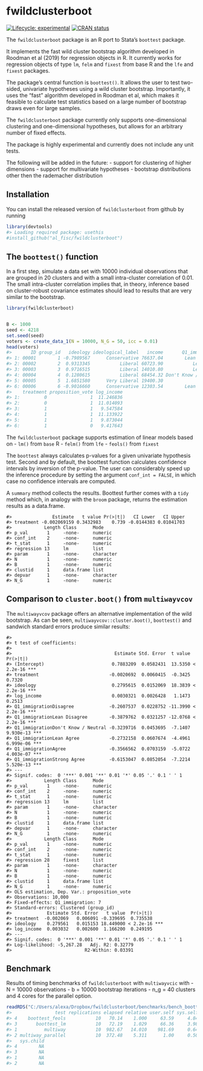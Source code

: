 
<!-- README.md is generated from README.Rmd. Please edit that file -->

# fwildclusterboot

<!-- badges: start -->

[![Lifecycle:
experimental](https://img.shields.io/badge/lifecycle-experimental-orange.svg)](https://www.tidyverse.org/lifecycle/#experimental)
[![CRAN
status](https://www.r-pkg.org/badges/version/fwildclusterboot)](https://CRAN.R-project.org/package=fwildclusterboot)
<!-- badges: end -->

The `fwildclusterboot` package is an R port to Stata’s `boottest`
package.

It implements the fast wild cluster bootstrap algorithm developed in
Roodman et al (2019) for regression objects in R. It currently works for
regression objects of type `lm`, `felm` and `fixest` from base R and the
`lfe` and `fixest` packages.

The package’s central function is `boottest()`. It allows the user to
test two-sided, univariate hypotheses using a wild cluster bootstrap.
Importantly, it uses the “fast” algorithm developed in Roodman et al,
which makes it feasible to calculate test statistics based on a large
number of bootstrap draws even for large samples.

The `fwildclusterboot` package currently only supports one-dimensional
clustering and one-dimensional hypotheses, but allows for an arbitrary
number of fixed effects.

The package is highly experimental and currently does not include any
unit tests.

The following will be added in the future: - support for clustering of
higher dimensions - support for multivariate hypotheses - bootstrap
distributions other then the rademacher distribution

## Installation

You can install the released version of `fwildclusterboot` from github
by running

``` r
library(devtools)
#> Loading required package: usethis
#install_github("al_fisc/fwildclusterboot")
```

## The `boottest()` function

In a first step, simulate a data set with 10000 individual observations
that are grouped in 20 clusters and with a small intra-cluster
correlation of 0.01. The small intra-cluster correlation implies that,
in theory, inference based on cluster-robust covariance estimates should
lead to results that are very similar to the bootstrap.

``` r
library(fwildclusterboot)


B <- 1000
seed <- 4218
set.seed(seed)
voters <- create_data_1(N = 10000, N_G = 50, icc = 0.01)
head(voters)
#>       ID group_id   ideology ideological_label   income       Q1_immigration
#> 1: 00001        1 -0.7989567      Conservative 76637.04        Lean Disagree
#> 2: 00002        2  0.9313345           Liberal 60723.90           Lean Agree
#> 3: 00003        3  0.9716515           Liberal 14010.80           Lean Agree
#> 4: 00004        4  0.1280615           Liberal 68454.32 Don't Know / Neutral
#> 5: 00005        5  1.6851580      Very Liberal 19400.30                Agree
#> 6: 00006        6 -0.9016660      Conservative 12303.54        Lean Disagree
#>    treatment proposition_vote log_income
#> 1:         0                1  11.246836
#> 2:         0                1  11.014093
#> 3:         1                1   9.547584
#> 4:         1                1  11.133922
#> 5:         1                1   9.873044
#> 6:         1                0   9.417643
```

The `fwildclusterboot` package supports estimation of linear models
based on - `lm()` from `base` R - `felm()` from `lfe` - `feols()` from
`fixest`

The `boottest` always calculates p-values for a given univariate
hypothesis test. Second and by default, the boottest function calculates
confidence intervals by inversion of the p-value. The user can
considerably speed up the inference procedure by setting the argument
`conf_int = FALSE`, in which case no confidence intervals are computed.

A `summary` method collects the results. Boottest further comes with a
`tidy` method which, in analogy with the `broom` package, returns the
estimation results as a data.frame.

    #>               Estimate   t value Pr(>|t|)   CI Lower   CI Upper
    #> treatment -0.002069159 0.3432983    0.739 -0.0144383 0.01041703
    #>            Length Class      Mode     
    #> p_val       1     -none-     numeric  
    #> conf_int    2     -none-     numeric  
    #> t_stat      1     -none-     numeric  
    #> regression 13     lm         list     
    #> param       1     -none-     character
    #> N           1     -none-     numeric  
    #> B           1     -none-     numeric  
    #> clustid     1     data.frame list     
    #> depvar      1     -none-     character
    #> N_G         1     -none-     numeric

## Comparison to `cluster.boot()` from `multiwayvcov`

The `multiwayvcov` package offers an alternative implementation of the
wild bootstrap. As can be seen, `multiwayvcov::cluster.boot()`,
`boottest()` and sandwich standard errors produce similar results:

    #> 
    #> t test of coefficients:
    #> 
    #>                                      Estimate Std. Error  t value  Pr(>|t|)    
    #> (Intercept)                         0.7883209  0.0582431  13.5350 < 2.2e-16 ***
    #> treatment                          -0.0020692  0.0060415  -0.3425    0.7320    
    #> ideology                            0.2795615  0.0152069  18.3839 < 2.2e-16 ***
    #> log_income                          0.0030321  0.0026428   1.1473    0.2513    
    #> Q1_immigrationDisagree             -0.2607537  0.0228752 -11.3990 < 2.2e-16 ***
    #> Q1_immigrationLean Disagree        -0.3879762  0.0321257 -12.0768 < 2.2e-16 ***
    #> Q1_immigrationDon't Know / Neutral -0.3239716  0.0453695  -7.1407 9.930e-13 ***
    #> Q1_immigrationLean Agree           -0.2732158  0.0607674  -4.4961 6.999e-06 ***
    #> Q1_immigrationAgree                -0.3566562  0.0703159  -5.0722 4.003e-07 ***
    #> Q1_immigrationStrong Agree         -0.6153047  0.0852054  -7.2214 5.520e-13 ***
    #> ---
    #> Signif. codes:  0 '***' 0.001 '**' 0.01 '*' 0.05 '.' 0.1 ' ' 1
    #>            Length Class      Mode     
    #> p_val       1     -none-     numeric  
    #> conf_int    2     -none-     numeric  
    #> t_stat      1     -none-     numeric  
    #> regression 13     lm         list     
    #> param       1     -none-     character
    #> N           1     -none-     numeric  
    #> B           1     -none-     numeric  
    #> clustid     1     data.frame list     
    #> depvar      1     -none-     character
    #> N_G         1     -none-     numeric
    #>            Length Class      Mode     
    #> p_val       1     -none-     numeric  
    #> conf_int    2     -none-     numeric  
    #> t_stat      1     -none-     numeric  
    #> regression 28     fixest     list     
    #> param       1     -none-     character
    #> N           1     -none-     numeric  
    #> B           1     -none-     numeric  
    #> clustid     1     data.frame list     
    #> N_G         1     -none-     numeric
    #> OLS estimation, Dep. Var.: proposition_vote
    #> Observations: 10,000 
    #> Fixed-effects: Q1_immigration: 7
    #> Standard-errors: Clustered (group_id) 
    #>             Estimate Std. Error   t value  Pr(>|t|)    
    #> treatment  -0.002069   0.006091 -0.339695  0.735538    
    #> ideology    0.279561   0.015153 18.449000 < 2.2e-16 ***
    #> log_income  0.003032   0.002600  1.166200  0.249195    
    #> ---
    #> Signif. codes:  0 '***' 0.001 '**' 0.01 '*' 0.05 '.' 0.1 ' ' 1
    #> Log-likelihood: -5,267.28   Adj. R2: 0.32779 
    #>                           R2-Within: 0.03391

## Benchmark

Results of timing benchmarks of `fwildclusterboot` with `multiwayvcic`
with - N = 10000 observations - b = 10000 bootstrap iterations - n\_g =
40 clusters and 4 cores for the parallel option.

``` r
readRDS("C:/Users/alexa/Dropbox/fwildclusterboot/benchmarks/bench_boottest.rds")
#>                test replications elapsed relative user.self sys.self user.child
#> 4    boottest_feols           10   70.14    1.000     63.59     4.84         NA
#> 3       boottest_lm           10   72.19    1.029     66.36     3.98         NA
#> 1          multiway           10  982.67   14.010    981.69     0.64         NA
#> 2 multiway_parallel           10  372.48    5.311      1.00     0.50         NA
#>   sys.child
#> 4        NA
#> 3        NA
#> 1        NA
#> 2        NA
```
